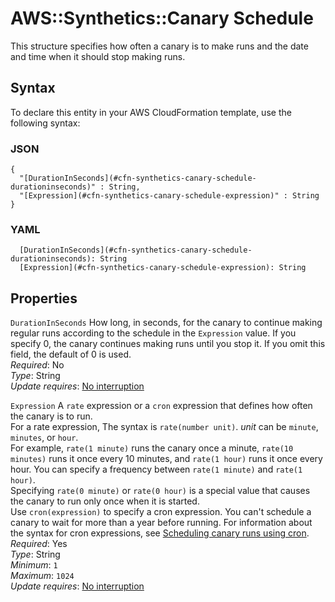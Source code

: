 # AWS::Synthetics::Canary Schedule<a name="aws-properties-synthetics-canary-schedule"></a>

This structure specifies how often a canary is to make runs and the date and time when it should stop making runs\.

## Syntax<a name="aws-properties-synthetics-canary-schedule-syntax"></a>

To declare this entity in your AWS CloudFormation template, use the following syntax:

### JSON<a name="aws-properties-synthetics-canary-schedule-syntax.json"></a>

```
{
  "[DurationInSeconds](#cfn-synthetics-canary-schedule-durationinseconds)" : String,
  "[Expression](#cfn-synthetics-canary-schedule-expression)" : String
}
```

### YAML<a name="aws-properties-synthetics-canary-schedule-syntax.yaml"></a>

```
  [DurationInSeconds](#cfn-synthetics-canary-schedule-durationinseconds): String
  [Expression](#cfn-synthetics-canary-schedule-expression): String
```

## Properties<a name="aws-properties-synthetics-canary-schedule-properties"></a>

`DurationInSeconds` <a name="cfn-synthetics-canary-schedule-durationinseconds"></a>
How long, in seconds, for the canary to continue making regular runs according to the schedule in the `Expression` value\. If you specify 0, the canary continues making runs until you stop it\. If you omit this field, the default of 0 is used\.  
_Required_: No  
_Type_: String  
_Update requires_: [No interruption](https://docs.aws.amazon.com/AWSCloudFormation/latest/UserGuide/using-cfn-updating-stacks-update-behaviors.html#update-no-interrupt)

`Expression` <a name="cfn-synthetics-canary-schedule-expression"></a>
A `rate` expression or a `cron` expression that defines how often the canary is to run\.  
For a rate expression, The syntax is `rate(number unit)`\. _unit_ can be `minute`, `minutes`, or `hour`\.  
For example, `rate(1 minute)` runs the canary once a minute, `rate(10 minutes)` runs it once every 10 minutes, and `rate(1 hour)` runs it once every hour\. You can specify a frequency between `rate(1 minute)` and `rate(1 hour)`\.  
Specifying `rate(0 minute)` or `rate(0 hour)` is a special value that causes the canary to run only once when it is started\.  
Use `cron(expression)` to specify a cron expression\. You can't schedule a canary to wait for more than a year before running\. For information about the syntax for cron expressions, see [ Scheduling canary runs using cron](https://docs.aws.amazon.com/AmazonCloudWatch/latest/monitoring/CloudWatch_Synthetics_Canaries_cron.html)\.  
_Required_: Yes  
_Type_: String  
_Minimum_: `1`  
_Maximum_: `1024`  
_Update requires_: [No interruption](https://docs.aws.amazon.com/AWSCloudFormation/latest/UserGuide/using-cfn-updating-stacks-update-behaviors.html#update-no-interrupt)
